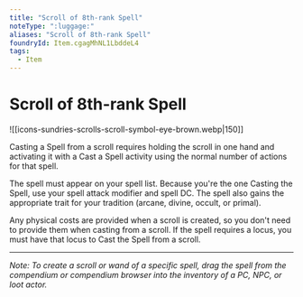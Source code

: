 ```yaml
---
title: "Scroll of 8th-rank Spell"
noteType: ":luggage:"
aliases: "Scroll of 8th-rank Spell"
foundryId: Item.cgagMhNL1LbddeL4
tags:
  - Item
---
```


# Scroll of 8th-rank Spell
![[icons-sundries-scrolls-scroll-symbol-eye-brown.webp|150]]

Casting a Spell from a scroll requires holding the scroll in one hand and activating it with a Cast a Spell activity using the normal number of actions for that spell.

The spell must appear on your spell list. Because you're the one Casting the Spell, use your spell attack modifier and spell DC. The spell also gains the appropriate trait for your tradition (arcane, divine, occult, or primal).

Any physical costs are provided when a scroll is created, so you don't need to provide them when casting from a scroll. If the spell requires a locus, you must have that locus to Cast the Spell from a scroll.

* * *

_Note: To create a scroll or wand of a specific spell, drag the spell from the compendium or compendium browser into the inventory of a PC, NPC, or loot actor._
